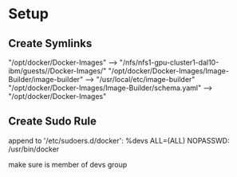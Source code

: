 # Setup

## Create Symlinks
"/opt/docker/Docker-Images" --> "/nfs/nfs1-gpu-cluster1-dal10-ibm/guests/<user>/Docker-Images/"
"/opt/docker/Docker-Images/Image-Builder/image-builder" --> "/usr/local/etc/image-builder"
"/opt/docker/Docker-Images/Image-Builder/schema.yaml" --> "/opt/docker/Docker-Images"

## Create Sudo Rule

append to '/etc/sudoers.d/docker':
%devs   ALL=(ALL)       NOPASSWD: /usr/bin/docker

make sure <user> is member of devs group